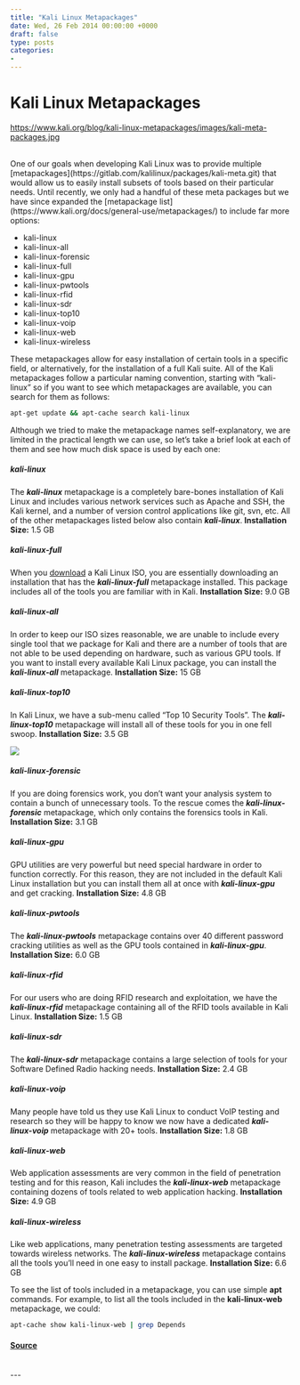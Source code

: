 ```yaml
---
title: "Kali Linux Metapackages"
date: Wed, 26 Feb 2014 00:00:00 +0000
draft: false
type: posts
categories: 
- 
---
```

# Kali Linux Metapackages
https://www.kali.org/blog/kali-linux-metapackages/images/kali-meta-packages.jpg
<br/>

<br/>
One of our goals when developing Kali Linux was to provide multiple [metapackages](https://gitlab.com/kalilinux/packages/kali-meta.git) that would allow us to easily install subsets of tools based on their particular needs. Until recently, we only had a handful of these meta packages but we have since expanded the [metapackage list](https://www.kali.org/docs/general-use/metapackages/) to include far more options:

-   kali-linux
-   kali-linux-all
-   kali-linux-forensic
-   kali-linux-full
-   kali-linux-gpu
-   kali-linux-pwtools
-   kali-linux-rfid
-   kali-linux-sdr
-   kali-linux-top10
-   kali-linux-voip
-   kali-linux-web
-   kali-linux-wireless

These metapackages allow for easy installation of certain tools in a specific field, or alternatively, for the installation of a full Kali suite. All of the Kali metapackages follow a particular naming convention, starting with “kali-linux” so if you want to see which metapackages are available, you can search for them as follows:

```sh
apt-get update && apt-cache search kali-linux
```

Although we tried to make the metapackage names self-explanatory, we are limited in the practical length we can use, so let’s take a brief look at each of them and see how much disk space is used by each one:

##### kali-linux

The _**kali-linux**_ metapackage is a completely bare-bones installation of Kali Linux and includes various network services such as Apache and SSH, the Kali kernel, and a number of version control applications like git, svn, etc. All of the other metapackages listed below also contain _**kali-linux**_. **Installation Size:** 1.5 GB

##### kali-linux-full

When you [download](https://www.kali.org/get-kali/) a Kali Linux ISO, you are essentially downloading an installation that has the _**kali-linux-full**_ metapackage installed. This package includes all of the tools you are familiar with in Kali. **Installation Size:** 9.0 GB

##### kali-linux-all

In order to keep our ISO sizes reasonable, we are unable to include every single tool that we package for Kali and there are a number of tools that are not able to be used depending on hardware, such as various GPU tools. If you want to install every available Kali Linux package, you can install the _**kali-linux-all**_ metapackage. **Installation Size:** 15 GB

##### kali-linux-top10

In Kali Linux, we have a sub-menu called “Top 10 Security Tools”. The _**kali-linux-top10**_ metapackage will install all of these tools for you in one fell swoop. **Installation Size:** 3.5 GB

[![](https://www.kali.org/blog/kali-linux-metapackages/images/top10-menu.png)](https://www.kali.org/blog/kali-linux-metapackages/images/top10-menu.png)

##### kali-linux-forensic

If you are doing forensics work, you don’t want your analysis system to contain a bunch of unnecessary tools. To the rescue comes the _**kali-linux-forensic**_ metapackage, which only contains the forensics tools in Kali. **Installation Size:** 3.1 GB

##### kali-linux-gpu

GPU utilities are very powerful but need special hardware in order to function correctly. For this reason, they are not included in the default Kali Linux installation but you can install them all at once with _**kali-linux-gpu**_ and get cracking. **Installation Size:** 4.8 GB

##### kali-linux-pwtools

The _**kali-linux-pwtools**_ metapackage contains over 40 different password cracking utilities as well as the GPU tools contained in _**kali-linux-gpu**_. **Installation Size:** 6.0 GB

##### kali-linux-rfid

For our users who are doing RFID research and exploitation, we have the _**kali-linux-rfid**_ metapackage containing all of the RFID tools available in Kali Linux. **Installation Size:** 1.5 GB

##### kali-linux-sdr

The _**kali-linux-sdr**_ metapackage contains a large selection of tools for your Software Defined Radio hacking needs. **Installation Size:** 2.4 GB

##### kali-linux-voip

Many people have told us they use Kali Linux to conduct VoIP testing and research so they will be happy to know we now have a dedicated _**kali-linux-voip**_ metapackage with 20+ tools. **Installation Size:** 1.8 GB

##### kali-linux-web

Web application assessments are very common in the field of penetration testing and for this reason, Kali includes the _**kali-linux-web**_ metapackage containing dozens of tools related to web application hacking. **Installation Size:** 4.9 GB

##### kali-linux-wireless

Like web applications, many penetration testing assessments are targeted towards wireless networks. The _**kali-linux-wireless**_ metapackage contains all the tools you’ll need in one easy to install package. **Installation Size:** 6.6 GB

To see the list of tools included in a metapackage, you can use simple **apt** commands. For example, to list all the tools included in the **kali-linux-web** metapackage, we could:

```sh
apt-cache show kali-linux-web | grep Depends
```

#### [Source](https://www.kali.org/blog/kali-linux-metapackages/)

<br/>
---

